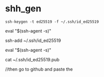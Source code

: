 # shh_gen

```
ssh-keygen -t ed25519 -f ~/.ssh/id_ed25519

```

eval "$(ssh-agent -s)" 


ssh-add ~/.ssh/id_ed25519

eval "$(ssh-agent -s)" 

cat ~/.ssh/id_ed25519.pub

//then go to github and paste the 
